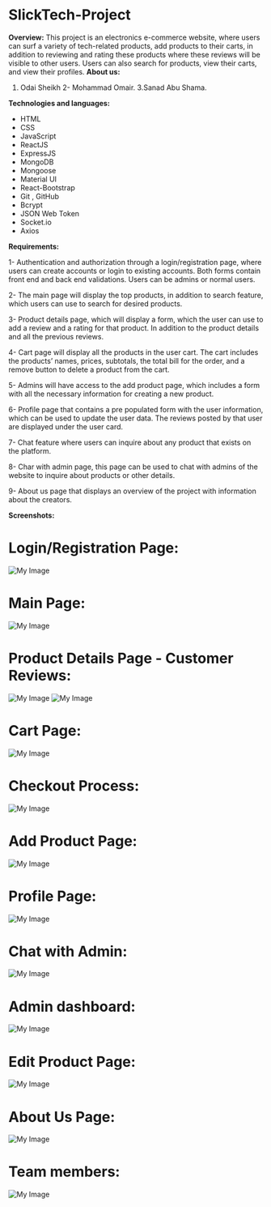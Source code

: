 # SlickTech-Project
**Overview:**
This project is an electronics e-commerce website, where users can surf a variety of tech-related products, add products to their carts, in addition to reviewing and rating these products where these reviews will be visible to other users. Users can also search for products, view their carts, and view their profiles.
**About us:**
1. Odai Sheikh
2-	Mohammad Omair.
3.Sanad Abu Shama.  

**Technologies and languages:**
- HTML
- CSS
- JavaScript
- ReactJS
- ExpressJS
- MongoDB
- Mongoose
- Material UI
- React-Bootstrap
- Git , GitHub
- Bcrypt
- JSON Web Token
- Socket.io
-	Axios

**Requirements:**  

1-	Authentication and authorization through a login/registration page, where users can create accounts or login to existing accounts. Both forms contain front end and back end validations. Users can be admins or normal users.

2-	The main page will display the top products, in addition to search feature, which users can use to search for desired products.

3-	Product details page, which will display a form, which the user can use to add a review and a rating for that product. In addition to the product details and all the previous reviews.

4-	Cart page will display all the products in the user cart. The cart includes the products’ names, prices, subtotals, the total bill for the order, and a remove button to delete a product from the cart.

5-	Admins will have access to the add product page, which includes a form with all the necessary information for creating a new product.

6-	Profile page that contains a pre populated form with the user information, which can be used to update the user data. The reviews posted by that user are displayed under the user card.

7-	Chat feature where users can inquire about any product that exists on the platform.

8-	Char with admin page, this page can be used to chat with admins of the website to inquire about products or other details.

9-	About us page that displays an overview of the project with information about the creators.

**Screenshots:**
# Login/Registration Page:
![My Image](https://github.com/odaisheikh/SlickTech-Project/blob/master/ReadMeImages/log_reg.PNG)

# Main Page:
![My Image](https://github.com/odaisheikh/SlickTech-Project/blob/master/ReadMeImages/main.PNG)

# Product Details Page - Customer Reviews:
![My Image](https://github.com/odaisheikh/SlickTech-Project/blob/master/ReadMeImages/product%20details.PNG)
![My Image](https://github.com/odaisheikh/SlickTech-Project/blob/master/ReadMeImages/reviews.PNG)

# Cart Page:
![My Image](https://github.com/odaisheikh/SlickTech-Project/blob/master/ReadMeImages/cart.PNG)

# Checkout Process:
![My Image](https://github.com/odaisheikh/SlickTech-Project/blob/master/ReadMeImages/Chechout.gif)

# Add Product Page:
![My Image](https://github.com/odaisheikh/SlickTech-Project/blob/master/ReadMeImages/addproduct.PNG)

# Profile Page:
![My Image](https://github.com/odaisheikh/SlickTech-Project/blob/master/ReadMeImages/profile.PNG)

# Chat with Admin:
![My Image](https://github.com/odaisheikh/SlickTech-Project/blob/master/ReadMeImages/chat.PNG)

# Admin dashboard:
![My Image](https://github.com/odaisheikh/SlickTech-Project/blob/master/ReadMeImages/Admin%20dashboard.PNG)

# Edit Product Page:
![My Image](https://github.com/odaisheikh/SlickTech-Project/blob/master/ReadMeImages/Edit%20product.PNG)

# About Us Page:
![My Image](https://github.com/odaisheikh/SlickTech-Project/blob/master/ReadMeImages/Aboutus.PNG)

# Team members:
![My Image](https://github.com/odaisheikh/SlickTech-Project/blob/master/ReadMeImages/team%20members.PNG)


